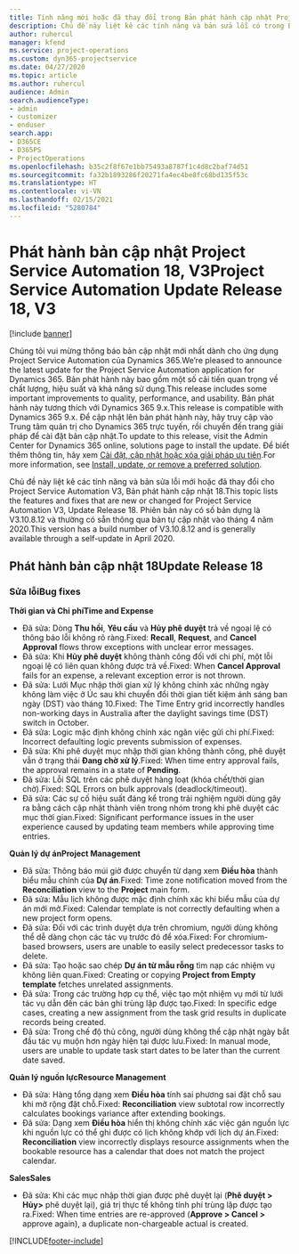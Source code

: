 ```yaml
---
title: Tính năng mới hoặc đã thay đổi trong Bản phát hành cập nhật Project Service Automation 18, V3
description: Chủ đề này liệt kê các tính năng và bản sửa lỗi có trong Bản phát hành cập nhật Project Service Automation 18, V3.
author: ruhercul
manager: kfend
ms.service: project-operations
ms.custom: dyn365-projectservice
ms.date: 04/27/2020
ms.topic: article
ms.author: ruhercul
audience: Admin
search.audienceType:
- admin
- customizer
- enduser
search.app:
- D365CE
- D365PS
- ProjectOperations
ms.openlocfilehash: b35c2f8f67e1bb75493a8787f1c4d8c2baf74d51
ms.sourcegitcommit: fa32b1893286f20271fa4ec4be8fc68bd135f53c
ms.translationtype: HT
ms.contentlocale: vi-VN
ms.lasthandoff: 02/15/2021
ms.locfileid: "5280784"
---
```

# <a name="project-service-automation-update-release-18-v3"></a><span data-ttu-id="ea11e-103">Phát hành bản cập nhật Project Service Automation 18, V3</span><span class="sxs-lookup"><span data-stu-id="ea11e-103">Project Service Automation Update Release 18, V3</span></span>

[!include [banner](../includes/psa-now-project-operations.md)]

<span data-ttu-id="ea11e-104">Chúng tôi vui mừng thông báo bản cập nhật mới nhất dành cho ứng dụng Project Service Automation của Dynamics 365.</span><span class="sxs-lookup"><span data-stu-id="ea11e-104">We’re pleased to announce the latest update for the Project Service Automation application for Dynamics 365.</span></span> <span data-ttu-id="ea11e-105">Bản phát hành này bao gồm một số cải tiến quan trọng về chất lượng, hiệu suất và khả năng sử dụng.</span><span class="sxs-lookup"><span data-stu-id="ea11e-105">This release includes some important improvements to quality, performance, and usability.</span></span> <span data-ttu-id="ea11e-106">Bản phát hành này tương thích với Dynamics 365 9.x.</span><span class="sxs-lookup"><span data-stu-id="ea11e-106">This release is compatible with Dynamics 365 9.x.</span></span> <span data-ttu-id="ea11e-107">Để cập nhật lên bản phát hành này, hãy truy cập vào Trung tâm quản trị cho Dynamics 365 trực tuyến, rồi chuyển đến trang giải pháp để cài đặt bản cập nhật.</span><span class="sxs-lookup"><span data-stu-id="ea11e-107">To update to this release, visit the Admin Center for Dynamics 365 online, solutions page to install the update.</span></span> <span data-ttu-id="ea11e-108">Để biết thêm thông tin, hãy xem [Cài đặt, cập nhật hoặc xóa giải pháp ưu tiên](https://docs.microsoft.com/power-platform/admin/install-remove-preferred-solution).</span><span class="sxs-lookup"><span data-stu-id="ea11e-108">For more information, see [Install, update, or remove a preferred solution](https://docs.microsoft.com/power-platform/admin/install-remove-preferred-solution).</span></span>

<span data-ttu-id="ea11e-109">Chủ đề này liệt kê các tính năng và bản sửa lỗi mới hoặc đã thay đổi cho Project Service Automation V3, Bản phát hành cập nhật 18.</span><span class="sxs-lookup"><span data-stu-id="ea11e-109">This topic lists the features and fixes that are new or changed for Project Service Automation V3, Update Release 18.</span></span> <span data-ttu-id="ea11e-110">Phiên bản này có số bản dựng là V3.10.8.12 và thường có sẵn thông qua bản tự cập nhật vào tháng 4 năm 2020.</span><span class="sxs-lookup"><span data-stu-id="ea11e-110">This version has a build number of V3.10.8.12 and is generally available through a self-update in April 2020.</span></span>

## <a name="update-release-18"></a><span data-ttu-id="ea11e-111">Phát hành bản cập nhật 18</span><span class="sxs-lookup"><span data-stu-id="ea11e-111">Update Release 18</span></span>

### <a name="bug-fixes"></a><span data-ttu-id="ea11e-112">Sửa lỗi</span><span class="sxs-lookup"><span data-stu-id="ea11e-112">Bug fixes</span></span>

<span data-ttu-id="ea11e-113">**Thời gian và Chi phí**</span><span class="sxs-lookup"><span data-stu-id="ea11e-113">**Time and Expense**</span></span>

- <span data-ttu-id="ea11e-114">Đã sửa: Dòng **Thu hồi**, **Yêu cầu** và **Hủy phê duyệt** trả về ngoại lệ có thông báo lỗi không rõ ràng.</span><span class="sxs-lookup"><span data-stu-id="ea11e-114">Fixed: **Recall**, **Request**, and **Cancel Approval** flows throw exceptions with unclear error messages.</span></span>
- <span data-ttu-id="ea11e-115">Đã sửa: Khi **Hủy phê duyệt** không thành công đối với chi phí, một lỗi ngoại lệ có liên quan không được trả về.</span><span class="sxs-lookup"><span data-stu-id="ea11e-115">Fixed: When **Cancel Approval** fails for an expense, a relevant exception error is not thrown.</span></span>
- <span data-ttu-id="ea11e-116">Đã sửa: Lưới Mục nhập thời gian xử lý không chính xác những ngày không làm việc ở Úc sau khi chuyển đổi thời gian tiết kiệm ánh sáng ban ngày (DST) vào tháng 10.</span><span class="sxs-lookup"><span data-stu-id="ea11e-116">Fixed: The Time Entry grid incorrectly handles non-working days in Australia after the daylight savings time (DST) switch in October.</span></span>
- <span data-ttu-id="ea11e-117">Đã sửa: Logic mặc định không chính xác ngăn việc gửi chi phí.</span><span class="sxs-lookup"><span data-stu-id="ea11e-117">Fixed: Incorrect defaulting logic prevents submission of expenses.</span></span>
- <span data-ttu-id="ea11e-118">Đã sửa: Khi phê duyệt mục nhập thời gian không thành công, phê duyệt vẫn ở trạng thái **Đang chờ xử lý**.</span><span class="sxs-lookup"><span data-stu-id="ea11e-118">Fixed: When time entry approval fails, the approval remains in a state of **Pending**.</span></span>
- <span data-ttu-id="ea11e-119">Đã sửa: Lỗi SQL trên các phê duyệt hàng loạt (khóa chết/thời gian chờ).</span><span class="sxs-lookup"><span data-stu-id="ea11e-119">Fixed: SQL Errors on bulk approvals (deadlock/timeout).</span></span>
- <span data-ttu-id="ea11e-120">Đã sửa: Các sự cố hiệu suất đáng kể trong trải nghiệm người dùng gây ra bằng cách cập nhật thành viên trong nhóm trong khi phê duyệt các mục thời gian.</span><span class="sxs-lookup"><span data-stu-id="ea11e-120">Fixed: Significant performance issues in the user experience caused by updating team members while approving time entries.</span></span>

<span data-ttu-id="ea11e-121">**Quản lý dự án**</span><span class="sxs-lookup"><span data-stu-id="ea11e-121">**Project Management**</span></span>

- <span data-ttu-id="ea11e-122">Đã sửa: Thông báo múi giờ được chuyển từ dạng xem **Điều hòa** thành biểu mẫu chính của **Dự án**.</span><span class="sxs-lookup"><span data-stu-id="ea11e-122">Fixed: Time zone notification moved from the **Reconciliation** view to the **Project** main form.</span></span>
- <span data-ttu-id="ea11e-123">Đã sửa: Mẫu lịch không được mặc định chính xác khi biểu mẫu của dự án mới mở.</span><span class="sxs-lookup"><span data-stu-id="ea11e-123">Fixed: Calendar template is not correctly defaulting when a new project form opens.</span></span>
- <span data-ttu-id="ea11e-124">Đã sửa: Đối với các trình duyệt dựa trên chromium, người dùng không thể dễ dàng chọn các tác vụ trước đó để xóa.</span><span class="sxs-lookup"><span data-stu-id="ea11e-124">Fixed: For chromium-based browsers, users are unable to easily select predecessor tasks to delete.</span></span>
- <span data-ttu-id="ea11e-125">Đã sửa: Tạo hoặc sao chép **Dự án từ mẫu rỗng** tìm nạp các nhiệm vụ không liên quan.</span><span class="sxs-lookup"><span data-stu-id="ea11e-125">Fixed: Creating or copying **Project from Empty template** fetches unrelated assignments.</span></span>
- <span data-ttu-id="ea11e-126">Đã sửa: Trong các trường hợp cụ thể, việc tạo một nhiệm vụ mới từ lưới tác vụ dẫn đến các bản ghi trùng lặp được tạo.</span><span class="sxs-lookup"><span data-stu-id="ea11e-126">Fixed: In specific edge cases, creating a new assignment from the task grid results in duplicate records being created.</span></span>
- <span data-ttu-id="ea11e-127">Đã sửa: Trong chế độ thủ công, người dùng không thể cập nhật ngày bắt đầu tác vụ muộn hơn ngày hiện tại được lưu.</span><span class="sxs-lookup"><span data-stu-id="ea11e-127">Fixed: In manual mode, users are unable to update task start dates to be later than the current date saved.</span></span>

<span data-ttu-id="ea11e-128">**Quản lý nguồn lực**</span><span class="sxs-lookup"><span data-stu-id="ea11e-128">**Resource Management**</span></span>

- <span data-ttu-id="ea11e-129">Đã sửa: Hàng tổng dạng xem **Điều hòa** tính sai phương sai đặt chỗ sau khi mở rộng đặt chỗ.</span><span class="sxs-lookup"><span data-stu-id="ea11e-129">Fixed: **Reconciliation** view subtotal row incorrectly calculates bookings variance after extending bookings.</span></span>
- <span data-ttu-id="ea11e-130">Đã sửa: Dạng xem **Điều hòa** hiển thị không chính xác việc gán nguồn lực khi nguồn lực có thể ghi được có lịch không khớp với lịch dự án.</span><span class="sxs-lookup"><span data-stu-id="ea11e-130">Fixed: **Reconciliation** view incorrectly displays resource assignments when the bookable resource has a calendar that does not match the project calendar.</span></span>

<span data-ttu-id="ea11e-131">**Sales**</span><span class="sxs-lookup"><span data-stu-id="ea11e-131">**Sales**</span></span>

- <span data-ttu-id="ea11e-132">Đã sửa: Khi các mục nhập thời gian được phê duyệt lại (**Phê duyệt > Hủy>** phê duyệt lại), giá trị thực tế không tính phí trùng lặp được tạo ra.</span><span class="sxs-lookup"><span data-stu-id="ea11e-132">Fixed: When time entries are re-approved (**Approve > Cancel >** approve again), a duplicate non-chargeable actual is created.</span></span>


[!INCLUDE[footer-include](../includes/footer-banner.md)]